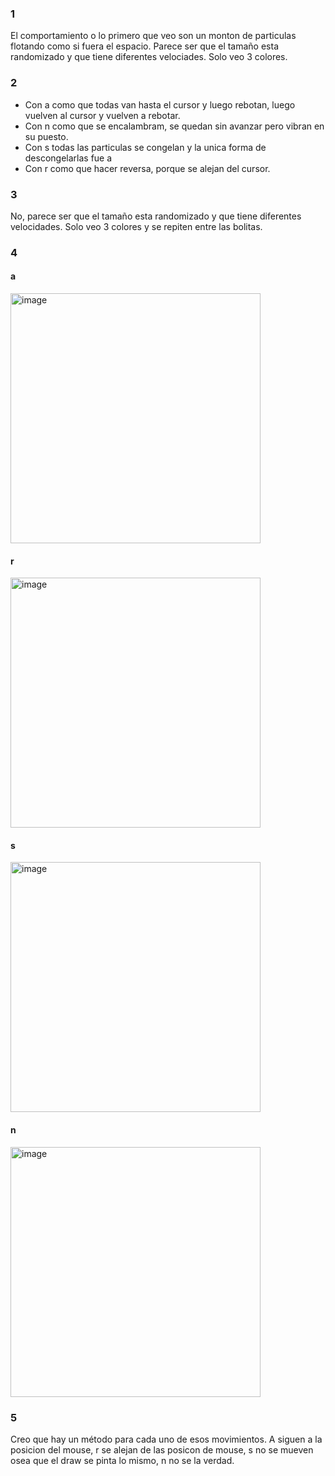 ### 1
El comportamiento o lo primero que veo son un monton de particulas flotando como si fuera el espacio. Parece ser que el tamaño esta randomizado y que tiene diferentes velociades. Solo veo 3 colores.

### 2
- Con a como que todas van hasta el cursor y luego rebotan, luego vuelven al cursor y vuelven a rebotar.
- Con n como que se encalambram, se quedan sin avanzar pero vibran en su puesto.
- Con s todas las particulas se congelan y la unica forma de descongelarlas fue a
- Con r como que hacer reversa, porque se alejan del cursor.

### 3
No, parece ser que el tamaño esta randomizado y que tiene diferentes velocidades. Solo veo 3 colores y se repiten entre las bolitas.

### 4
#### a

<img width="400" alt="image" src="https://github.com/user-attachments/assets/a45a36df-1109-4352-aad4-0990b0380894" />

#### r

<img width="400" alt="image" src="https://github.com/user-attachments/assets/0910f750-e717-45f9-9fd1-ae33542d16d0" />

#### s

<img width="400" alt="image" src="https://github.com/user-attachments/assets/7a59da2a-0b65-459d-b614-8cb8bf0026e7" />

#### n

<img width="400" alt="image" src="https://github.com/user-attachments/assets/849356b7-22a4-4744-ad1f-9e333461d6ba" />


### 5
Creo que hay un método para cada uno de esos movimientos. A siguen a la posicion del mouse, r se alejan de las posicon de mouse, s no se mueven osea que el draw se pinta lo mismo, n no se la verdad.
